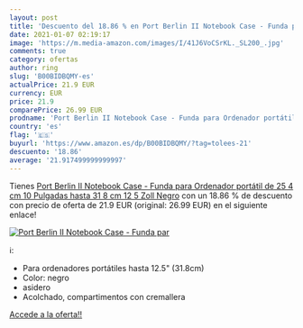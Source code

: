 ```yaml
---
layout: post
title: 'Descuento del 18.86 % en Port Berlin II Notebook Case - Funda par'
date: 2021-01-07 02:19:17
image: 'https://m.media-amazon.com/images/I/41J6VoCSrKL._SL200_.jpg'
comments: true
category: ofertas
author: ring
slug: 'B00BIDBQMY-es'
actualPrice: 21.9 EUR
currency: EUR
price: 21.9
comparePrice: 26.99 EUR
prodname: 'Port Berlin II Notebook Case - Funda para Ordenador portátil de 25 4 cm  10 Pulgadas  hasta 31 8 cm  12 5 Zoll  Negro'
country: 'es'
flag: '🇪🇸'
buyurl: 'https://www.amazon.es/dp/B00BIDBQMY/?tag=tolees-21'
descuento: '18.86'
average: '21.917499999999997'
---
```


Tienes [Port Berlin II Notebook Case - Funda para Ordenador portátil de 25 4 cm  10 Pulgadas  hasta 31 8 cm  12 5 Zoll  Negro](https://www.amazon.es/dp/B00BIDBQMY/?tag=tolees-21) con un 18.86 % de descuento con precio de oferta de 21.9 EUR (original: 26.99 EUR) en el siguiente enlace!

[![Port Berlin II Notebook Case - Funda par](https://m.media-amazon.com/images/I/41J6VoCSrKL._SL200_.jpg)](https://www.amazon.es/dp/B00BIDBQMY/?tag=tolees-21)

ℹ️:

- Para ordenadores portátiles hasta 12.5" (31.8cm)
- Color: negro
- asidero
- Acolchado, compartimentos con cremallera

[Accede a la oferta!!](https://www.amazon.es/dp/B00BIDBQMY/?tag=tolees-21)
